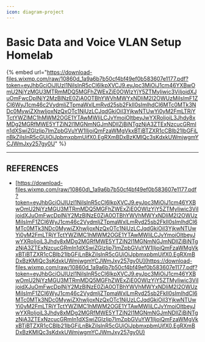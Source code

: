 ```yaml
---
icon: diagram-project
---
```


# Basic Data and Voice VLAN Setup Homelab

{% embed url="https://download-files.wixmp.com/raw/10860d_1a9a6b7b50cf4bf49ef0b583607e1177.pdf?token=eyJhbGciOiJIUzI1NiIsInR5cCI6IkpXVCJ9.eyJpc3MiOiJ1cm46YXBwOmU2NjYzMGU3MTRmMDQ5MGFhZWExZjE0OWIzYjY5ZTMyIiwic3ViIjoidXJuOmFwcDplNjY2MzBlNzE0ZjA0OTBhYWVhMWYxNDliM2I2OWUzMiIsImF1ZCI6WyJ1cm46c2VydmljZTpmaWxlLmRvd25sb2FkIl0sImlhdCI6MTc0MTk3NDc0MywiZXhwIjoxNzQxOTc1NjUzLCJqdGkiOiI3YjkwNTUwYi0yM2FmLTRjYTctYWZlMC1hMWM2OGE1YTAwMWIiLCJvYmoiOltbeyJwYXRoIjoiL3Jhdy8xMDg2MGRfMWE5YTZiN2I1MGNmNGJmNDllZjBiNTgzNjA3ZTExNzcucGRmIn1dXSwiZGlzIjp7ImZpbGVuYW1lIjoiQmFzaWMgVkxBTiBTZXR1cCBIb21lbGFiLnBkZiIsInR5cGUiOiJpbmxpbmUifX0.EgRXmBDxBzKMIQc3sKdxkUWmjwgmYCJWmJxy257gy0U" %}

***

## REFERENCES

* [https://download-files.wixmp.com/raw/10860d\_1a9a6b7b50cf4bf49ef0b583607e1177.pdf?token=eyJhbGciOiJIUzI1NiIsInR5cCI6IkpXVCJ9.eyJpc3MiOiJ1cm46YXBwOmU2NjYzMGU3MTRmMDQ5MGFhZWExZjE0OWIzYjY5ZTMyIiwic3ViIjoidXJuOmFwcDplNjY2MzBlNzE0ZjA0OTBhYWVhMWYxNDliM2I2OWUzMiIsImF1ZCI6WyJ1cm46c2VydmljZTpmaWxlLmRvd25sb2FkIl0sImlhdCI6MTc0MTk3NDc0MywiZXhwIjoxNzQxOTc1NjUzLCJqdGkiOiI3YjkwNTUwYi0yM2FmLTRjYTctYWZlMC1hMWM2OGE1YTAwMWIiLCJvYmoiOltbeyJwYXRoIjoiL3Jhdy8xMDg2MGRfMWE5YTZiN2I1MGNmNGJmNDllZjBiNTgzNjA3ZTExNzcucGRmIn1dXSwiZGlzIjp7ImZpbGVuYW1lIjoiQmFzaWMgVkxBTiBTZXR1cCBIb21lbGFiLnBkZiIsInR5cGUiOiJpbmxpbmUifX0.EgRXmBDxBzKMIQc3sKdxkUWmjwgmYCJWmJxy257gy0U](https://download-files.wixmp.com/raw/10860d_1a9a6b7b50cf4bf49ef0b583607e1177.pdf?token=eyJhbGciOiJIUzI1NiIsInR5cCI6IkpXVCJ9.eyJpc3MiOiJ1cm46YXBwOmU2NjYzMGU3MTRmMDQ5MGFhZWExZjE0OWIzYjY5ZTMyIiwic3ViIjoidXJuOmFwcDplNjY2MzBlNzE0ZjA0OTBhYWVhMWYxNDliM2I2OWUzMiIsImF1ZCI6WyJ1cm46c2VydmljZTpmaWxlLmRvd25sb2FkIl0sImlhdCI6MTc0MTk3NDc0MywiZXhwIjoxNzQxOTc1NjUzLCJqdGkiOiI3YjkwNTUwYi0yM2FmLTRjYTctYWZlMC1hMWM2OGE1YTAwMWIiLCJvYmoiOltbeyJwYXRoIjoiL3Jhdy8xMDg2MGRfMWE5YTZiN2I1MGNmNGJmNDllZjBiNTgzNjA3ZTExNzcucGRmIn1dXSwiZGlzIjp7ImZpbGVuYW1lIjoiQmFzaWMgVkxBTiBTZXR1cCBIb21lbGFiLnBkZiIsInR5cGUiOiJpbmxpbmUifX0.EgRXmBDxBzKMIQc3sKdxkUWmjwgmYCJWmJxy257gy0U)


